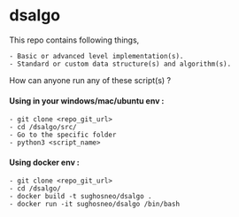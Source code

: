 # dsalgo
This repo contains following things,
 
    - Basic or advanced level implementation(s). 
    - Standard or custom data structure(s) and algorithm(s).
    
    
 How can anyone run any of these script(s) ?
 
   #### Using in your windows/mac/ubuntu env :
   
    - git clone <repo_git_url>
    - cd /dsalgo/src/
    - Go to the specific folder
    - python3 <script_name>
    
    
   #### Using docker env :
   
    - git clone <repo_git_url>
    - cd /dsalgo/
    - docker build -t sughosneo/dsalgo .
    - docker run -it sughosneo/dsalgo /bin/bash
    
    
        
    
    
    
   
   
   
 
 
    
